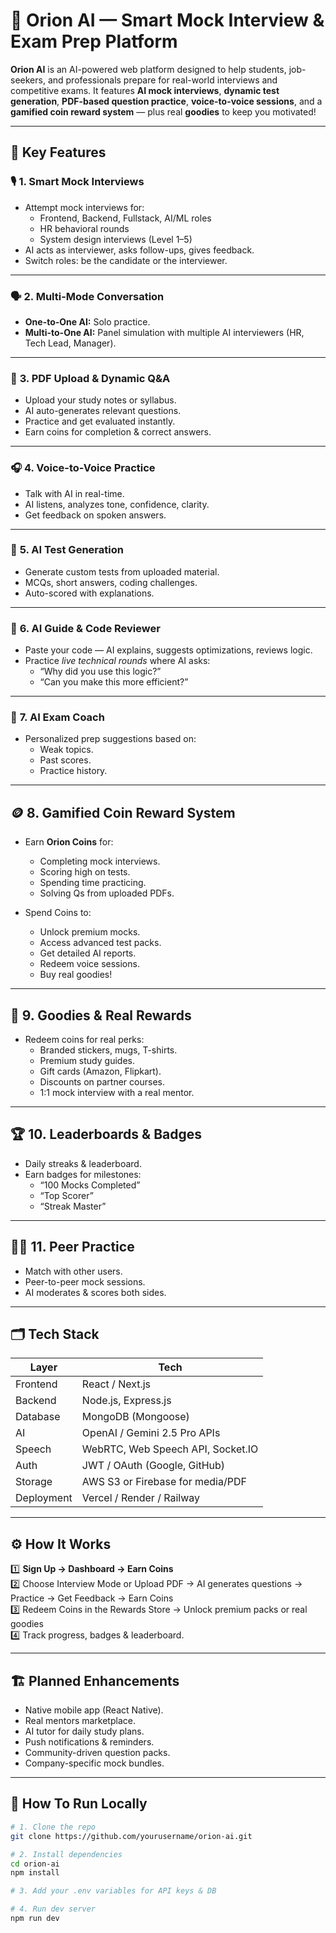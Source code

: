 # 🚀 Orion AI — Smart Mock Interview & Exam Prep Platform

**Orion AI** is an AI-powered web platform designed to help students, job-seekers, and professionals prepare for real-world interviews and competitive exams. It features **AI mock interviews**, **dynamic test generation**, **PDF-based question practice**, **voice-to-voice sessions**, and a **gamified coin reward system** — plus real **goodies** to keep you motivated!

---

## 📌 **Key Features**

### 🎙️ **1. Smart Mock Interviews**
- Attempt mock interviews for:
  - Frontend, Backend, Fullstack, AI/ML roles
  - HR behavioral rounds
  - System design interviews (Level 1–5)
- AI acts as interviewer, asks follow-ups, gives feedback.
- Switch roles: be the candidate or the interviewer.

---

### 🗣️ **2. Multi-Mode Conversation**
- **One-to-One AI:** Solo practice.
- **Multi-to-One AI:** Panel simulation with multiple AI interviewers (HR, Tech Lead, Manager).

---

### 📑 **3. PDF Upload & Dynamic Q&A**
- Upload your study notes or syllabus.
- AI auto-generates relevant questions.
- Practice and get evaluated instantly.
- Earn coins for completion & correct answers.

---

### 🎧 **4. Voice-to-Voice Practice**
- Talk with AI in real-time.
- AI listens, analyzes tone, confidence, clarity.
- Get feedback on spoken answers.

---

### 🧪 **5. AI Test Generation**
- Generate custom tests from uploaded material.
- MCQs, short answers, coding challenges.
- Auto-scored with explanations.

---

### 🎯 **6. AI Guide & Code Reviewer**
- Paste your code — AI explains, suggests optimizations, reviews logic.
- Practice *live technical rounds* where AI asks:
  - “Why did you use this logic?”
  - “Can you make this more efficient?”

---

### 🧩 **7. AI Exam Coach**
- Personalized prep suggestions based on:
  - Weak topics.
  - Past scores.
  - Practice history.

---

## 🪙 **8. Gamified Coin Reward System**
- Earn **Orion Coins** for:
  - Completing mock interviews.
  - Scoring high on tests.
  - Spending time practicing.
  - Solving Qs from uploaded PDFs.

- Spend Coins to:
  - Unlock premium mocks.
  - Access advanced test packs.
  - Get detailed AI reports.
  - Redeem voice sessions.
  - Buy real goodies!

---

## 🎁 **9. Goodies & Real Rewards**
- Redeem coins for real perks:
  - Branded stickers, mugs, T-shirts.
  - Premium study guides.
  - Gift cards (Amazon, Flipkart).
  - Discounts on partner courses.
  - 1:1 mock interview with a real mentor.

---

## 🏆 **10. Leaderboards & Badges**
- Daily streaks & leaderboard.
- Earn badges for milestones:
  - “100 Mocks Completed”
  - “Top Scorer”
  - “Streak Master”

---

## 🧑‍💻 **11. Peer Practice**
- Match with other users.
- Peer-to-peer mock sessions.
- AI moderates & scores both sides.

---

## 🗂️ **Tech Stack**

| Layer | Tech |
|----------------|-----------------------------|
| Frontend | React / Next.js |
| Backend | Node.js, Express.js |
| Database | MongoDB (Mongoose) |
| AI | OpenAI / Gemini 2.5 Pro APIs |
| Speech | WebRTC, Web Speech API, Socket.IO |
| Auth | JWT / OAuth (Google, GitHub) |
| Storage | AWS S3 or Firebase for media/PDF |
| Deployment | Vercel / Render / Railway |

---

## ⚙️ **How It Works**

1️⃣ **Sign Up → Dashboard → Earn Coins**  
2️⃣ Choose Interview Mode or Upload PDF → AI generates questions → Practice → Get Feedback → Earn Coins  
3️⃣ Redeem Coins in the Rewards Store → Unlock premium packs or real goodies  
4️⃣ Track progress, badges & leaderboard.

---

## 🏗️ **Planned Enhancements**
- Native mobile app (React Native).
- Real mentors marketplace.
- AI tutor for daily study plans.
- Push notifications & reminders.
- Community-driven question packs.
- Company-specific mock bundles.

---

## 🚀 **How To Run Locally**

```bash
# 1. Clone the repo
git clone https://github.com/yourusername/orion-ai.git

# 2. Install dependencies
cd orion-ai
npm install

# 3. Add your .env variables for API keys & DB

# 4. Run dev server
npm run dev


